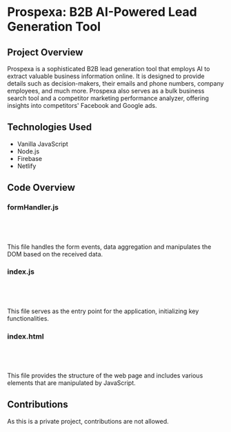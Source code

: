 
<!DOCTYPE html>
<html>
<head>

</head>
<body>

  <h1>Prospexa: B2B AI-Powered Lead Generation Tool</h1>

  <h2>Project Overview</h2>
  <p>Prospexa is a sophisticated B2B lead generation tool that employs AI to extract valuable business information online. It is designed to provide details such as decision-makers, their emails and phone numbers, company employees, and much more. Prospexa also serves as a bulk business search tool and a competitor marketing performance analyzer, offering insights into competitors' Facebook and Google ads.</p>

  <h2>Technologies Used</h2>
  <ul>
    <li>Vanilla JavaScript</li>
    <li>Node.js</li>
    <li>Firebase</li>
    <li>Netlify</li>
  </ul>

  <h2>Code Overview</h2>
  <h3>formHandler.js</h3>
  <code>
  <!-- Code for formHandler.js -->
  </code>
  <p>This file handles the form events, data aggregation and manipulates the DOM based on the received data.</p>

  <h3>index.js</h3>
  <code>
  <!-- Code for index.js -->
  </code>
  <p>This file serves as the entry point for the application, initializing key functionalities.</p>

  <h3>index.html</h3>
  <code>
  <!-- Code for index.html -->
  </code>
  <p>This file provides the structure of the web page and includes various elements that are manipulated by JavaScript.</p>

  <h2>Contributions</h2>
  <p>As this is a private project, contributions are not allowed.</p>

</body>
</html>
